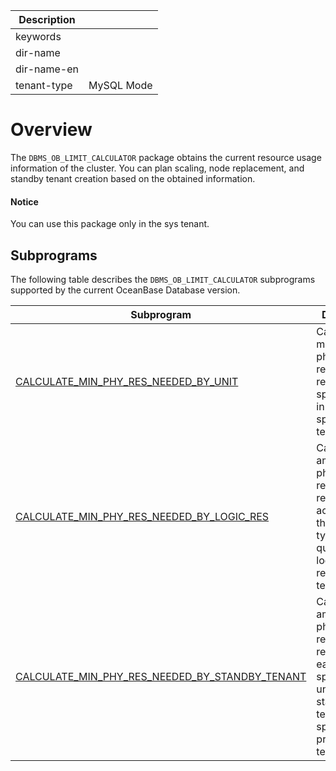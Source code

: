 | Description   |                 |
|---------------|-----------------|
| keywords      |                 |
| dir-name      |                 |
| dir-name-en   |                 |
| tenant-type   | MySQL Mode      |

# Overview

The `DBMS_OB_LIMIT_CALCULATOR` package obtains the current resource usage information of the cluster. You can plan scaling, node replacement, and standby tenant creation based on the obtained information. 

<main id="notice" type='notice'>
  <h4>Notice</h4>
  <p>You can use this package only in the sys tenant. </p>
</main>

## Subprograms

The following table describes the `DBMS_OB_LIMIT_CALCULATOR` subprograms supported by the current OceanBase Database version. 

| Subprogram | Description |
| ----------------------- | --------------------- |
| [CALCULATE_MIN_PHY_RES_NEEDED_BY_UNIT](200.calculate-min-phy-res-needed-by-unit-mysql.md) | Calculates the minimum physical resources required on a specific node in the specified tenant.  |
| [CALCULATE_MIN_PHY_RES_NEEDED_BY_LOGIC_RES](300.calculate-min-phy-res-needed-by-loglc-res-mysql.md) | Calculates the amount of physical resources required to accommodate the specified types and quantities of logical resources in a tenant.  |
| [CALCULATE_MIN_PHY_RES_NEEDED_BY_STANDBY_TENANT](400.calculate-min-phy-res-needed-by-standby-tenant-mysql.md) | Calculates the amount of physical resources required for each of the specified units in the standby tenant of the specified primary tenant.  |